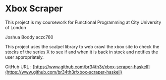 # Xbox Scraper

This project is my coursework for Functional Programming at City University of London

Joshua Boddy
aczc760

This project uses the scalpel library to web crawl the xbox site to check the stocks of the series X to see if and when it is back in stock and notifies the user appropriately.

GitHub URL : [https://www.github.com/br34th3r/xbox-scraper-haskell](https://www.github.com/br34th3r/xbox-scraper-haskell)
